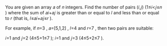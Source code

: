 You are given an array 𝑎
of 𝑛
integers. Find the number of pairs (𝑖,𝑗)
(1≤𝑖<𝑗≤𝑛
) where the sum of 𝑎𝑖+𝑎𝑗
is greater than or equal to 𝑙
and less than or equal to 𝑟
(that is, 𝑙≤𝑎𝑖+𝑎𝑗≤𝑟
).

For example, if 𝑛=3
, 𝑎=[5,1,2]
, 𝑙=4
and 𝑟=7
, then two pairs are suitable:

𝑖=1
and 𝑗=2
(4≤5+1≤7
);
𝑖=1
and 𝑗=3
(4≤5+2≤7
).